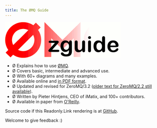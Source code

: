 ```yaml
---
title: The ØMQ Guide
---
```


![logo](../images/logo.gif)

- Ø Explains how to use [ØMQ](http://www.zeromq.com).
- Ø Covers basic, intermediate and advanced use.
- Ø With 60+ diagrams and many examples.
- Ø Available online and [in PDF format](http://hintjens.com/books).
- Ø Updated and revised for ZeroMQ/3.2 ([older text for ZeroMQ/2.2 still available](http://zguide2.zeromq.org)).
- Ø Written by Pieter Hintjens, CEO of iMatix, and 100+ contributors.
- Ø Available in paper from [O'Reilly](http://shop.oreilly.com/product/0636920026136.do).

Source code if this Readonly.Link rendering is at [GitHub](https://github.com/readonlylink/readonlylink-books/tree/master/zguide).

Welcome to give feedback :)
